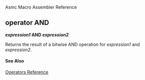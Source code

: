 Asmc Macro Assembler Reference

## operator AND

**_expression1_ AND _expression2_**

Returns the result of a bitwise AND operation for _expression1_ and _expression2_.

#### See Also

[Operators Reference](readme.md)
